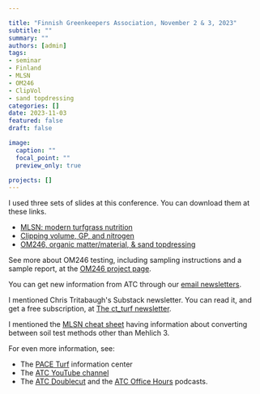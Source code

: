 ```yaml
---

title: "Finnish Greenkeepers Association, November 2 & 3, 2023"
subtitle: ""
summary: ""
authors: [admin]
tags: 
- seminar
- Finland
- MLSN
- OM246
- ClipVol
- sand topdressing
categories: []
date: 2023-11-03
featured: false
draft: false

image:
  caption: ""
  focal_point: ""
  preview_only: true

projects: []
---
```


I used three sets of slides at this conference. You can download them at these links.

* [MLSN: modern turfgrass nutrition](/seminar/2023-11-helsinki/helsinki-mlsn.pdf)
* [Clipping volume, GP, and nitrogen](/seminar/2023-11-helsinki/helsinki-clipvol.pdf)
* [OM246, organic matter/material, & sand topdressing](/seminar/2023-11-helsinki/helsinki-om246.pdf)

See more about OM246 testing, including sampling instructions and a sample report, at the [OM246 project page](https://www.asianturfgrass.com/project/om246/).

You can get new information from ATC through our [email newsletters](https://subscribepage.com/atc_newsletters).

I mentioned Chris Tritabaugh's Substack newsletter. You can read it, and get a free subscription, at [The ct_turf newsletter](https://ctunderscoreturf.substack.com/).

I mentioned the [MLSN cheat sheet](/post/new-mlsn-cheat-sheet/) having information about converting between soil test methods other than Mehlich 3.

For even more information, see:

* The [PACE Turf](https://www.paceturf.org/) information center
* The [ATC YouTube channel](https://www.youtube.com/asianturfgrasscenter)
* The [ATC Doublecut](https://atc-doublecut.transistor.fm/) and the [ATC Office Hours](https://atc-office-hours.transistor.fm/) podcasts.


